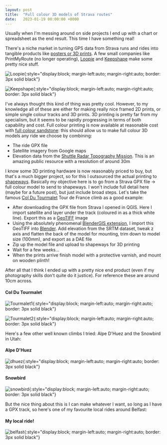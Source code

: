 ```yaml
---
layout: post
title:  "Full colour 3D models of Strava routes"
date:   2023-01-19 00:00:00 +0000
---
```


Usually when I'm messing around on side projects I end up with a chart or spreadsheet as the end result. This time I have something real!

There's a niche market in turning GPS data from Strava runs and rides into tangible products like [posters or 3D prints](https://www.strava.com/apps/prints). A few small companies like PrintMyRoute (no longer operating), [Loopie](http://www.loopieroute.com/) and [Keepshape](https://www.keepshape.co/) make some pretty nice stuff.

![Loopie](/assets/2023/01/Loopie.jpg){:style="display:block; margin-left:auto; margin-right:auto; border: 3px solid black"}

![Keepshape](/assets/2023/01/keepshape.jpg){:style="display:block; margin-left:auto; margin-right:auto; border: 3px solid black"}

I've always thought this kind of thing was pretty cool.  However, to my knowledge all of these are either for making really nice framed 2D prints, or simple single colour tracks and 3D prints.  3D printing is pretty far from my specialism, but it seems to be rapidly progressing in terms of both capability and cost.  Full colour printing is now available at reasonable cost with [full colour sandstone](https://www.shapeways.com/materials/sandstone): this should allow us to make full colour 3D models any ride we choose by combining:
* The ride GPX file
* Satellite imagery from Google maps
* Elevation data from the [Shuttle Radar Topography Mission](https://en.wikipedia.org/wiki/Shuttle_Radar_Topography_Mission).  This is an amazing public resource with a resolution of around 30m

I know some 3D printing hardware is now reasonably priced to buy, but that's a much bigger project, so for this I outsourced the actual printing to [shapeways](https://www.shapeways.com/).  Basically my objective here is to go from a Strava GPX file -> full colour model to send to shapeways. I won't include full detail here (maybe for a future post), but just include broad steps.  Let's take the famous [Col Du Tourmalet](https://www.strava.com/segments/5170240) Tour de France climb as a good example:
  * After downloading the GPX file from Strava I opened in QGIS.  Here I import satellite and layer under the track (coloured in as a thick white line).  Export this as a [GeoTIFF](https://en.wikipedia.org/wiki/GeoTIFF) image
  * Using the absolutely phenomenal [BlenderGIS extension](https://github.com/domlysz/BlenderGIS), I import this GeoTIFF into [Blender](https://www.blender.org/). Add elevation from the SRTM dataset, tweak z axis and flatten the back of the model for mounting, trim down to model size (100mm), and export as a DAE file
  * Zip up the model file and upload to shapeways for 3D printing
  * Wait for a few weeks...
  * When the prints arrive finish model with a protective varnish, and mount on wooden plinth!

After all that I think I ended up with a pretty nice end product (even if my photography skills don't quite do it justice).  For reference these are around 10cm across.

#### Col Du Tourmalet

![Tourmalet1](/assets/2023/01/tourmalet1.jpg){:style="display:block; margin-left:auto; margin-right:auto; border: 3px solid black"}

![Tourmalet2](/assets/2023/01/tourmalet2.jpg){:style="display:block; margin-left:auto; margin-right:auto; border: 3px solid black"}

Here's a few other well known climbs I tried: Alpe D'Huez and the Snowbird in Utah:

#### Alpe D'Huez

![dhuez](/assets/2023/01/dhuez1.jpg){:style="display:block; margin-left:auto; margin-right:auto; border: 3px solid black"}

#### Snowbird

![snowbird](/assets/2023/01/snowbird1.jpg){:style="display:block; margin-left:auto; margin-right:auto; border: 3px solid black"}

But the nice thing about this is I can make whatever I want, so long as I have a GPX track, so here's one of my favourite local rides around Belfast:

#### My local ride!

![belfast](/assets/2023/01/belfast1.jpg){:style="display:block; margin-left:auto; margin-right:auto; border: 3px solid black"}
